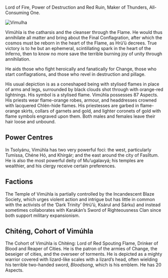 Lord of Fire, Power of Destruction and Red Ruin, Maker of Thunders, All-Consuming One.

![Vimulha](https://www.tekumel.com/images/world/godsymbol07.jpg)

Vimúhla is the catharsis and the cleanser through the Flame. He would thus annihilate all matter and bring about the Final Conflagration, after which the cosmos must be reborn in the heart of the Flame, as Hrü’ü decrees. True victory is to he but an ephemeral, scintillating spark in the heart of the Inferno, then to know no more save the terrible burning joy of unity through annihilation.

He aids those who fight heroically and fanatically for Change, those who start conflagrations, and those who revel in destruction and pillage.

His usual depiction is as a coneshaped being with stylised flames in place of arms and legs, surrounded by black clouds shot through with orange-red lightnings. His symbol is a stylised flame. Vimúhla possesses 87 Aspects. His priests wear flame-orange robes, armour, and headdresses crowned with lacquered Chlén-hide flames. His priestesses are garbed in flame-orange skirts, collars of garnets and gold, and lighter coronets of gold with flame symbols engraved upon them. Both males and females leave their hair loose and unbound.

## Power Centres

In Tsolyánu, Vimúhla has two very powerful foci: the west, particularly Tumíssa, Chéne Hó, and Khirgár; and the east around the city of Fasíltum. He is also the most powerful deity of Mu’ugalavyá; his temples are wealthier, and his clergy receive certain preferences.

## Factions

The Temple of Vimúhla is partially controlled by the Incandescent Blaze Society, which urges violent action and intrigue but has little in common with the activists of the ‘Dark Trinity’ (Hrü’ü, Ksárul and Sárku) and instead sometimes collaborates with Karakán’s Sword of Righteousness Clan since both support military expansionism.

## Chiténg, Cohort of Vimúhla

The Cohort of Vimúhla is Chiténg: Lord of Red Spouting Flame, Drinker of Blood and Reaper of Cities. He is the patron of the armies of Change, the beseiger of cities, and the overseer of torments. He is depicted as a mighty warrior covered with lizard-like scales with a lizard’s head, often wielding his terrible two-handed sword, _Bloodsong_, which is his emblem. He has 20 Aspects.